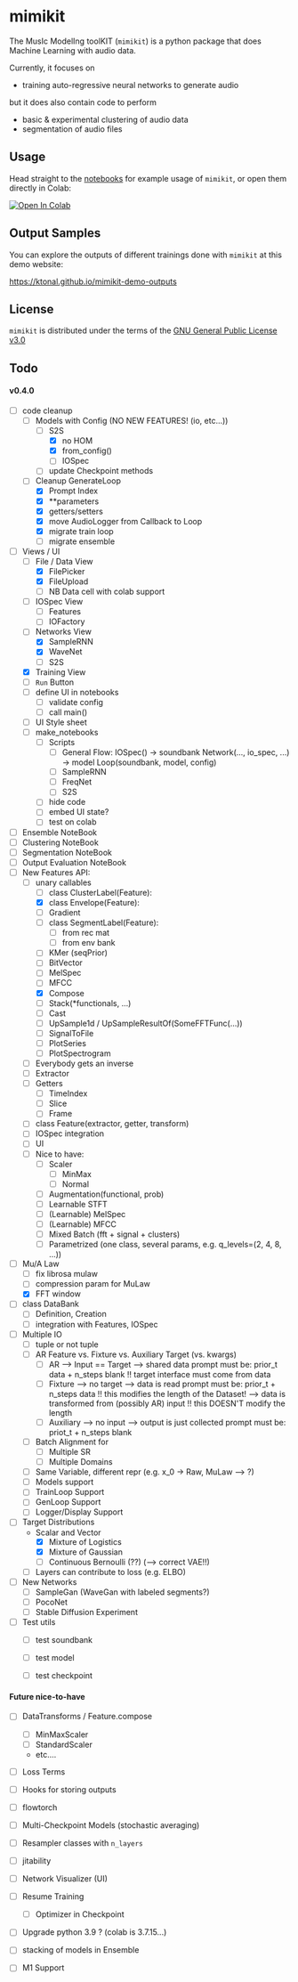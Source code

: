 # mimikit

The MusIc ModelIng toolKIT (`mimikit`) is a python package that does Machine Learning with audio data.

Currently, it focuses on 
- training auto-regressive neural networks to generate audio 

but it does also contain code to perform
- basic & experimental clustering of audio data  
- segmentation of audio files
 

## Usage 

Head straight to the [notebooks](https://github.com/ktonal/mimikit-notebooks) for example usage of `mimikit`, or open them directly in Colab:

[![Open In Colab](https://colab.research.google.com/assets/colab-badge.svg)](https://colab.research.google.com/github/ktonal/mimikit-notebooks/blob/main)

## Output Samples

You can explore the outputs of different trainings done with `mimikit` at this demo website:

   https://ktonal.github.io/mimikit-demo-outputs 

## License

`mimikit` is distributed under the terms of the [GNU General Public License v3.0](https://choosealicense.com/licenses/gpl-3.0/)


## Todo

#### v0.4.0
 
- [ ] code cleanup
    - [ ] Models with Config (NO NEW FEATURES! (io, etc...))
        - [ ] S2S
            - [x] no HOM
            - [x] from_config()
            - [ ] IOSpec
        - [ ] update Checkpoint methods
    - [ ] Cleanup GenerateLoop
        - [x] Prompt Index
        - [x] **parameters
        - [x] getters/setters
        - [x] move AudioLogger from Callback to Loop
        - [x] migrate train loop 
        - [ ] migrate ensemble
- [ ] Views / UI
    - [ ] File / Data View
        - [x] FilePicker
        - [x] FileUpload
        - [ ] NB Data cell with colab support
    - [ ] IOSpec View
        - [ ] Features
        - [ ] IOFactory
    - [ ] Networks View
        - [x] SampleRNN
        - [x] WaveNet
        - [ ] S2S
    - [x] Training View
    - [ ] `Run` Button
    - [ ] define UI in notebooks
        - [ ] validate config
        - [ ] call main()
    - [ ] UI Style sheet
    - [ ] make_notebooks
        - [ ] Scripts
            - [ ] General Flow:
                IOSpec() -> soundbank
                Network(..., io_spec, ...) -> model
                Loop(soundbank, model, config)
            - [ ] SampleRNN
            - [ ] FreqNet
            - [ ] S2S
        - [ ] hide code
        - [ ] embed UI state?
        - [ ] test on colab
- [ ] Ensemble NoteBook
- [ ] Clustering NoteBook
- [ ] Segmentation NoteBook
- [ ] Output Evaluation NoteBook
- [ ] New Features API:
    - [ ] unary callables
        - [ ] class ClusterLabel(Feature):
        - [x] class Envelope(Feature):
        - [ ] Gradient
        - [ ] class SegmentLabel(Feature):
            - [ ] from rec mat
            - [ ] from env bank
        - [ ] KMer (seqPrior)
        - [ ] BitVector
        - [ ] MelSpec
        - [ ] MFCC
        - [x] Compose
        - [ ] Stack(*functionals, ...)
        - [ ] Cast
        - [ ] UpSample1d / UpSampleResultOf(SomeFFTFunc(...))
        - [ ] SignalToFile
        - [ ] PlotSeries
        - [ ] PlotSpectrogram
    - [ ] Everybody gets an inverse
    - [ ] Extractor
    - [ ] Getters
        - [ ] TimeIndex
        - [ ] Slice
        - [ ] Frame
    - [ ] class Feature(extractor, getter, transform)
    - [ ] IOSpec integration
    - [ ] UI
    - [ ] Nice to have:
        - [ ] Scaler
            - [ ] MinMax
            - [ ] Normal
        - [ ] Augmentation(functional, prob)
        - [ ] Learnable STFT
        - [ ] (Learnable) MelSpec
        - [ ] (Learnable) MFCC
        - [ ] Mixed Batch (fft + signal + clusters)
        - [ ] Parametrized (one class, several params, e.g. q_levels=(2, 4, 8, ...))
- [ ] Mu/A Law
    - [ ] fix librosa mulaw
    - [ ] compression param for MuLaw
    - [x] FFT window
- [ ] class DataBank
    - [ ] Definition, Creation
    - [ ] integration with Features, IOSpec
- [ ] Multiple IO
    - [ ] tuple or not tuple
    - [ ] AR Feature vs. Fixture vs. Auxiliary Target (vs. kwargs)
        - [ ] AR --> Input == Target --> shared data
            prompt must be: prior_t data + n_steps blank
            !! target interface must come from data
        - [ ] Fixture --> no target 
            --> data is read
            prompt must be: prior_t + n_steps data
            !! this modifies the length of the Dataset!
            --> data is transformed from (possibly AR) input
            !! this DOESN'T modify the length
        - [ ] Auxiliary --> no input --> output is just collected
            prompt must be: priot_t + n_steps blank
    - [ ] Batch Alignment for
        - [ ] Multiple SR
        - [ ] Multiple Domains
    - [ ] Same Variable, different repr (e.g. x_0 -> Raw, MuLaw --> ?)
    - [ ] Models support
    - [ ] TrainLoop Support
    - [ ] GenLoop Support
    - [ ] Logger/Display Support
- [ ] Target Distributions
    - Scalar and Vector
        - [x] Mixture of Logistics
        - [x] Mixture of Gaussian 
        - [ ] Continuous Bernoulli (??) (--> correct VAE!!)
    - [ ] Layers can contribute to loss (e.g. ELBO)
- [ ] New Networks
    - [ ] SampleGan (WaveGan with labeled segments?)
    - [ ] PocoNet
    - [ ] Stable Diffusion Experiment
- [ ] Test utils
    - [ ] test soundbank
    - [ ] test model
    - [ ] test checkpoint
    
    
#### Future nice-to-have
- [ ] DataTransforms / Feature.compose
    - [ ] MinMaxScaler
    - [ ] StandardScaler
    - etc....
- [ ] Loss Terms
- [ ] Hooks for storing outputs
- [ ] flowtorch
- [ ] Multi-Checkpoint Models (stochastic averaging)
- [ ] Resampler classes with `n_layers`
- [ ] jitability
- [ ] Network Visualizer (UI)
- [ ] Resume Training
    - [ ] Optimizer in Checkpoint
- [ ] Upgrade python 3.9 ? (colab is 3.7.15...)
- [ ] stacking of models in Ensemble
- [ ] M1 Support

 